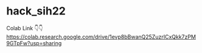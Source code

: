 # hack_sih22
Colab Link 👇👇
https://colab.research.google.com/drive/1evp8bBwanQ25ZuzrICxQkk7zPM9GTpFw?usp=sharing
